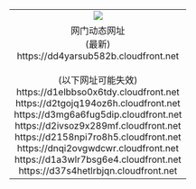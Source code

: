 ﻿<table>
  <tr></tr>
  <tr><td colspan=2 align=center><img src="https://dd4yarsub582b.cloudfront.net/Up/oGate.jpg" /></td></tr>
  <tr><td colspan=2 align=center>网门动态网址<br/>(最新)
<br>https://dd4yarsub582b.cloudfront.net
<br/><br/>(以下网址可能失效)
<br>https://d1elbbso0x6tdy.cloudfront.net
<br>https://d2tgojq194oz6h.cloudfront.net
<br>https://d3mg6a6fug5dip.cloudfront.net
<br>https://d2ivsoz9x289mf.cloudfront.net
<br>https://d2158npi7ro8h5.cloudfront.net
<br>https://dnqi2ovgwdcwr.cloudfront.net
<br>https://d1a3wlr7bsg6e4.cloudfront.net
<br>https://d37s4hetlrbjqn.cloudfront.net
    </td>
  </tr>
</table>
